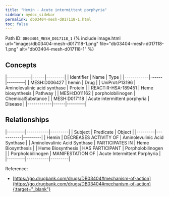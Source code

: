 ```yaml
---
title: "Hemin - Acute intermittent porphyria"
sidebar: mydoc_sidebar
permalink: db03404-mesh-d017118-1.html
toc: false 
---
```



Path ID: `DB03404_MESH_D017118_1`
{% include image.html url="images/db03404-mesh-d017118-1.png" file="db03404-mesh-d017118-1.png" alt="db03404-mesh-d017118-1" %}

## Concepts

|------------|------|---------|
| Identifier | Name | Type    |
|------------|------|---------|
| MESH:D006427 | hemin | Drug |
| UniProt:P13196 | Aminolevulinic acid synthase | Protein |
| REACT:R-HSA-189451 | Heme biosynthesis | Pathway |
| MESH:D011162 | porpholobilinogen | ChemicalSubstance |
| MESH:D017118 | Acute intermittent porphyria | Disease |
|------------|------|---------|

## Relationships

|---------|-----------|---------|
| Subject | Predicate | Object  |
|---------|-----------|---------|
| Hemin | DECREASES ACTIVITY OF | Aminolevulinic Acid Synthase |
| Aminolevulinic Acid Synthase | PARTICIPATES IN | Heme Biosynthesis |
| Heme Biosynthesis | HAS PARTICIPANT | Porpholobilinogen |
| Porpholobilinogen | MANIFESTATION OF | Acute Intermittent Porphyria |
|---------|-----------|---------|

Reference:
  - [https://go.drugbank.com/drugs/DB03404#mechanism-of-action](https://go.drugbank.com/drugs/DB03404#mechanism-of-action){:target="_blank"}